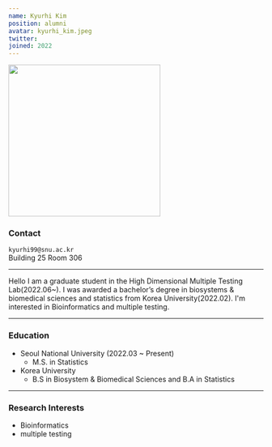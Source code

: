 ```yaml
---
name: Kyurhi Kim
position: alumni
avatar: kyurhi_kim.jpeg
twitter:
joined: 2022
---
```


<img width="300" src="{{site.baseurl}}/images/people/{{page.avatar}}" data-action="zoom">

### Contact

<i class="fa fa-envelope-o"></i>  `kyurhi99@snu.ac.kr`<br>
<i class="fa fa-building"></i> Building 25 Room 306 <br> 

<hr>

Hello I am a graduate student in the High Dimensional Multiple Testing Lab(2022.06~). I was awarded a bachelor’s degree in biosystems & biomedical sciences and statistics  from Korea University(2022.02). I'm interested in Bioinformatics and multiple testing.

<hr>

### Education

* Seoul National University (2022.03 ~ Present)
    - M.S. in Statistics
* Korea University 
    - B.S in Biosystem & Biomedical Sciences and B.A in Statistics


<hr>

### Research Interests

* Bioinformatics
* multiple testing